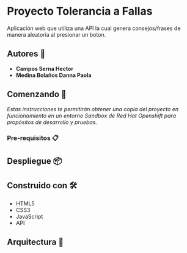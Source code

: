 # Proyecto Tolerancia a Fallas

Aplicación web que utiliza una API la cual genera consejos/frases de manera aleatoria al presionar un boton.

## Autores 🧸

* **Campos Serna Hector** 
* **Medina Bolaños Danna Paola** 


## Comenzando 🚀

_Estas instrucciones te permitirán obtener una copia del proyecto en funcionamiento en un entorno Sandbox de Red Hat Openshift para propósitos de desarrollo y pruebas._

### Pre-requisitos 📋


## Despliegue 📦

## Construido con 🛠️
* HTML5
* CSS3
* JavaScript
* API

## Arquitectura 🧭
